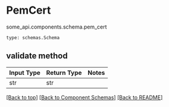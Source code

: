 # PemCert
some_api.components.schema.pem_cert
```
type: schemas.Schema
```

## validate method
Input Type | Return Type | Notes
------------ | ------------- | -------------
str | str |

[[Back to top]](#top) [[Back to Component Schemas]](../../../README.md#Component-Schemas) [[Back to README]](../../../README.md)
